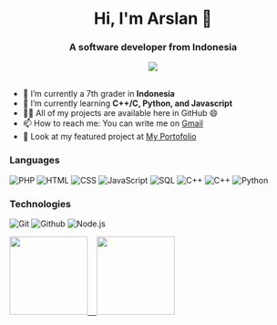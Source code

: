 <h1 align="center">Hi, I'm Arslan 👋</h1>
<h3 align="center">A software developer from Indonesia</h3>

<div align="center">
  <a href="https://u8views.com/github/volidesus"><img src="https://u8views.com/api/v1/github/profiles/156522750/views/day-week-month-total-count.svg"></a>
</div> <br>

- 🔭 I’m currently a 7th grader in **Indonesia**
- 🌱 I’m currently learning **C++/C, Python, and Javascript**
- 👨‍💻 All of my projects are available here in GitHub 😄
- 📫 How to reach me: You can write me on [Gmail](mailto:arkananta.arslan@gmail.com)
- 👀 Look at my featured project at <a href="arslanarkananta.github.io">My Portofolio</a>

### Languages

![PHP](https://img.shields.io/badge/-PHP-000?&logo=PHP)
![HTML](https://img.shields.io/badge/-HTML-000?&logo=HTML5)
![CSS](https://img.shields.io/badge/-CSS-000?&logo=CSS3)
![JavaScript](https://img.shields.io/badge/-JavaScript-000?&logo=JavaScript)
![SQL](https://img.shields.io/badge/-SQL-000?&logo=MySQL)
![C++](https://img.shields.io/badge/-C++-000?&logo=c%2b%2b&logoColor=00599C)
![C++](https://img.shields.io/badge/-C-000?&logo=c&logoColor=00599C)
![Python](https://img.shields.io/badge/-Python-000?&logo=Python)

### Technologies

![Git](https://img.shields.io/badge/-Git-000?&logo=git)
![Github](https://img.shields.io/badge/-Github-000?&logo=github)
![Node.js](https://img.shields.io/badge/-Node.js-000?&logo=node.js)

<a href="https://arslanarkananta.github.io/"><img height="137px" src="https://github-readme-stats.vercel.app/api?username=arslanarkananta&hide_title=true&hide_border=true&show_icons=true&include_all_commits=true&count_private=true&line_height=21&theme=tokyonight&rank_icon=github" /><!-- wi*quL3fcV -->
&nbsp;&nbsp;
<img height="137px" src="https://github-readme-stats.vercel.app/api/top-langs/?username=arslanarkananta&hide=html&hide_title=true&hide_border=true&layout=compact&langs_count=6&exclude_repo=comp426,Redventures-Movie-Quotes&icon_color=fff&theme=tokyonight" /></a>
